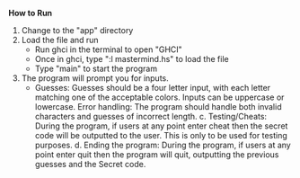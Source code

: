 **How to Run**

1. Change to the "app" directory
2. Load the file and run
   - Run ghci in the terminal to open "GHCI"
   - Once in ghci, type ":l mastermind.hs" to load the file
   - Type "main" to start the program
3. The program will prompt you for inputs.
   - Guesses: Guesses should be a four letter input, with each letter matching one of
the acceptable colors. Inputs can be uppercase or lowercase.
Error handling: The program should handle both invalid characters and guesses
of incorrect length.
  c. Testing/Cheats: During the program, if users at any point enter cheat then the
secret code will be outputted to the user. This is only to be used for testing
purposes.
  d. Ending the program: During the program, if users at any point enter quit then
the program will quit, outputting the previous guesses and the Secret code.
